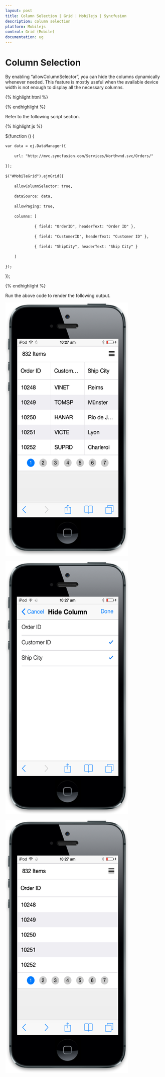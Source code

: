 ```yaml
---
layout: post
title: Column Selection | Grid | Mobilejs | Syncfusion
description: column selection
platform: Mobilejs
control: Grid (Mobile)
documentation: ug
---
```


# Column Selection

By enabling “allowColumnSelector”, you can hide the columns dynamically whenever needed. This feature is mostly useful when the available device width is not enough to display all the necessary columns. 

{% highlight html %}

<div id="MobileGrid"> </div>

{% endhighlight %}

Refer to the following script section.

{% highlight js %}

$(function () {

	var data = ej.DataManager({

		url: "http://mvc.syncfusion.com/Services/Northwnd.svc/Orders/"

	});

	$("#MobileGrid").ejmGrid({

		allowColumnSelector: true,

		dataSource: data,

		allowPaging: true,

		columns: [

				 { field: "OrderID", headerText: "Order ID" },

				 { field: "CustomerID", headerText: "Customer ID" },

				 { field: "ShipCity", headerText: "Ship City" }

		]

	});

});

{% endhighlight %}

Run the above code to render the following output.

![](Columns_images/Columns_img4.png)

![](Columns_images/Columns_img5.png)

![](Columns_images/Columns_img6.png)